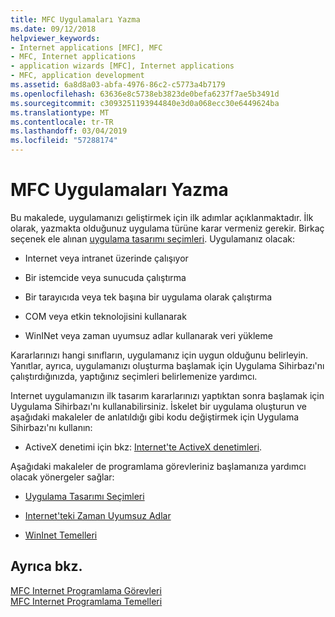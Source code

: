 ```yaml
---
title: MFC Uygulamaları Yazma
ms.date: 09/12/2018
helpviewer_keywords:
- Internet applications [MFC], MFC
- MFC, Internet applications
- application wizards [MFC], Internet applications
- MFC, application development
ms.assetid: 6a8d8a03-abfa-4976-86c2-c5773a4b7179
ms.openlocfilehash: 63636e8c5738eb3823de0befa6237f7ae5b3491d
ms.sourcegitcommit: c3093251193944840e3d0a068ecc30e6449624ba
ms.translationtype: MT
ms.contentlocale: tr-TR
ms.lasthandoff: 03/04/2019
ms.locfileid: "57288174"
---
```

# <a name="writing-mfc-applications"></a>MFC Uygulamaları Yazma

Bu makalede, uygulamanızı geliştirmek için ilk adımlar açıklanmaktadır. İlk olarak, yazmakta olduğunuz uygulama türüne karar vermeniz gerekir. Birkaç seçenek ele alınan [uygulama tasarımı seçimleri](../mfc/application-design-choices.md). Uygulamanız olacak:

- Internet veya intranet üzerinde çalışıyor

- Bir istemcide veya sunucuda çalıştırma

- Bir tarayıcıda veya tek başına bir uygulama olarak çalıştırma

- COM veya etkin teknolojisini kullanarak

- WinINet veya zaman uyumsuz adlar kullanarak veri yükleme

Kararlarınızı hangi sınıfların, uygulamanız için uygun olduğunu belirleyin. Yanıtlar, ayrıca, uygulamanızı oluşturma başlamak için Uygulama Sihirbazı'nı çalıştırdığınızda, yaptığınız seçimleri belirlemenize yardımcı.

Internet uygulamanızın ilk tasarım kararlarınızı yaptıktan sonra başlamak için Uygulama Sihirbazı'nı kullanabilirsiniz. İskelet bir uygulama oluşturun ve aşağıdaki makaleler de anlatıldığı gibi kodu değiştirmek için Uygulama Sihirbazı'nı kullanın:

- ActiveX denetimi için bkz: [Internet'te ActiveX denetimleri](../mfc/activex-controls-on-the-internet.md).

Aşağıdaki makaleler de programlama görevleriniz başlamanıza yardımcı olacak yönergeler sağlar:

- [Uygulama Tasarımı Seçimleri](../mfc/application-design-choices.md)

- [Internet'teki Zaman Uyumsuz Adlar](../mfc/asynchronous-monikers-on-the-internet.md)

- [WinInet Temelleri](../mfc/wininet-basics.md)

## <a name="see-also"></a>Ayrıca bkz.

[MFC Internet Programlama Görevleri](../mfc/mfc-internet-programming-tasks.md)<br/>
[MFC Internet Programlama Temelleri](../mfc/mfc-internet-programming-basics.md)
